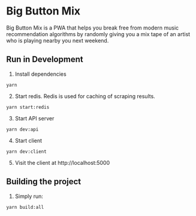 # Big Button Mix

Big Button Mix is a PWA that helps you break free from modern music recommendation algorithms
by randomly giving you a mix tape of an artist who is playing nearby you next weekend.

## Run in Development

1. Install dependencies

```
yarn
```

2. Start redis. Redis is used for caching of scraping results.

```
yarn start:redis
```

3. Start API server

```
yarn dev:api
```

4. Start client

```
yarn dev:client
```

5. Visit the client at http://localhost:5000

## Building the project

1. Simply run:

```
yarn build:all
```
